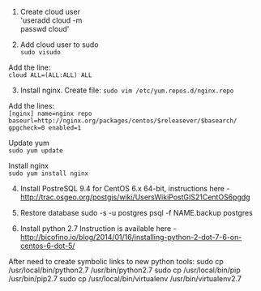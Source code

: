 1. Create cloud user  
'useradd cloud -m  
passwd cloud'

2. Add cloud user to sudo  
`sudo visudo`

Add the line:  
`cloud ALL=(ALL:ALL) ALL`

3. Install nginx. 
Create file:
`sudo vim /etc/yum.repos.d/nginx.repo`

Add the lines:  
`[nginx]
name=nginx repo
baseurl=http://nginx.org/packages/centos/$releasever/$basearch/
gpgcheck=0
enabled=1`

Update yum  
`sudo yum update`

Install nginx  
`sudo yum install nginx`

4. Install PostreSQL 9.4 for CentOS 6.x 64-bit, instructions here - http://trac.osgeo.org/postgis/wiki/UsersWikiPostGIS21CentOS6pgdg

5. Restore database
sudo -s -u postgres
psql -f NAME.backup postgres

6. Install python 2.7
Instruction is available here - http://bicofino.io/blog/2014/01/16/installing-python-2-dot-7-6-on-centos-6-dot-5/

After need to create symbolic links to new python tools:
sudo cp /usr/local/bin/python2.7 /usr/bin/python2.7
sudo cp /usr/local/bin/pip /usr/bin/pip2.7
sudo cp /usr/local/bin/virtualenv /usr/bin/virtualenv2.7


